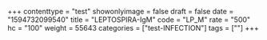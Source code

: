 +++
contenttype = "test"
showonlyimage = false
draft = false
date = "1594732099540"
title = "LEPTOSPIRA-IgM"
code = "LP_M"
rate = "500"
hc = "100"
weight = 55643
categories = ["test-INFECTION"]
tags = [""]
+++

